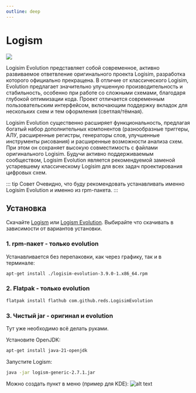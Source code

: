 ```yaml
---
outline: deep
---
```


# Logism

![](https://github.com/logisim-evolution/logisim-evolution/raw/main/docs/img/logisim-evolution-logo.png)

Logisim Evolution представляет собой современное, активно развиваемое ответвление оригинального проекта Logisim, разработка которого официально прекращена. В отличие от классического Logisim, Evolution предлагает значительно улучшенную производительность и стабильность, особенно при работе со сложными схемами, благодаря глубокой оптимизации кода. Проект отличается современным пользовательским интерфейсом, включающим поддержку вкладок для нескольких схем и тем оформления (светлая/тёмная). 

Logisim Evolution существенно расширяет функциональность, предлагая богатый набор дополнительных компонентов (разнообразные триггеры, АЛУ, расширенные регистры, генераторы слов, улучшенные инструменты рисования) и расширенные возможности анализа схем. При этом он сохраняет высокую совместимость с файлами оригинального Logisim. Будучи активно поддерживаемым сообществом, Logisim Evolution является рекомендуемой заменой устаревшему классическому Logisim для всех задач проектирования цифровых схем.

::: tip Совет
Очевидно, что буду рекомендовать устанавливать именно Logisim Evolution и именно из rpm-пакета.
:::

## Установка

Скачайте [Logism](https://sourceforge.net/projects/circuit/) или [Logism Evolution](https://github.com/logisim-evolution/logisim-evolution). Выбирайте что скачивать в зависимости от вариантов установки.

### 1. rpm-пакет - только evolution

Устанавливается без перепаковки, как через графику, так и в терминале:
```bash
apt-get install ./logisim-evolution-3.9.0-1.x86_64.rpm
```

### 2. Flatpak - только evolution

```bash
flatpak install flathub com.github.reds.LogisimEvolution
```

### 3. Чистый jar - оригинал и evolution

Тут уже необходимо всё делать руками.

Установите OpenJDK:
```bash
apt-get install java-21-openjdk
```

Запустите Logism:
```bash
java -jar logism-generic-2.7.1.jar
```

Можно создать пункт в меню (пример для KDE):
![alt text](/public/img/logism.png)


